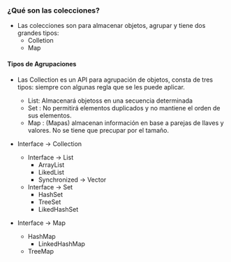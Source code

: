 ### ¿Qué son las colecciones?
- Las colecciones son para almacenar objetos, agrupar y tiene dos grandes tipos: 
  - Colletion
  - Map
  
#### Tipos de Agrupaciones
- Las Collection es un API para agrupación de objetos, consta de tres tipos: siempre con algunas regla que se les puede aplicar.
  - List: Almacenará objetoss en una secuencia determinada
  - Set : No permitirá elementos duplicados y no mantiene el orden de sus elementos.
  - Map : (Mapas) almacenan información en base a parejas de llaves y valores.
No se tiene que precupar por el tamaño.

- Interface -> Collection
  - Interface -> List
    - ArrayList
    - LikedList
    - Synchronized -> Vector
  - Interface -> Set
    - HashSet
    - TreeSet
    - LikedHashSet
- Interface -> Map
  - HashMap
    - LinkedHashMap
  - TreeMap

